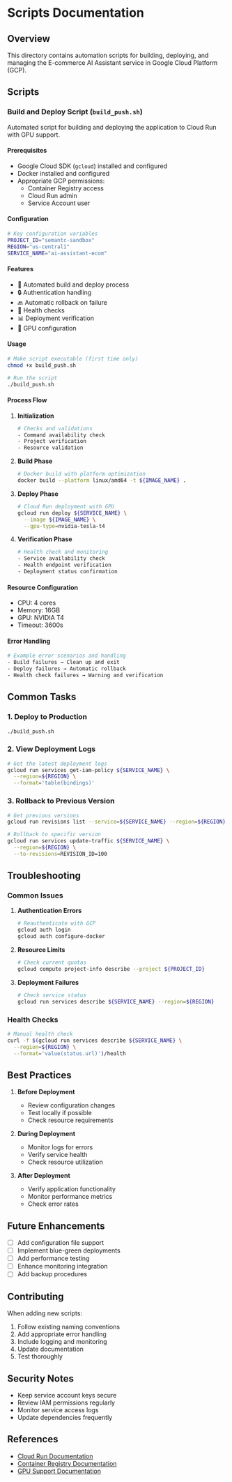 # Scripts Documentation

## Overview
This directory contains automation scripts for building, deploying, and managing the E-commerce AI Assistant service in Google Cloud Platform (GCP).

## Scripts

### Build and Deploy Script (`build_push.sh`)
Automated script for building and deploying the application to Cloud Run with GPU support.

#### Prerequisites
- Google Cloud SDK (`gcloud`) installed and configured
- Docker installed and configured
- Appropriate GCP permissions:
  - Container Registry access
  - Cloud Run admin
  - Service Account user

#### Configuration
```bash
# Key configuration variables
PROJECT_ID="semantc-sandbox"
REGION="us-central1"
SERVICE_NAME="ai-assistant-ecom"
```

#### Features
- 🔄 Automated build and deploy process
- 🔒 Authentication handling
- 🔙 Automatic rollback on failure
- 🏥 Health checks
- 📊 Deployment verification
- 🎯 GPU configuration

#### Usage
```bash
# Make script executable (first time only)
chmod +x build_push.sh

# Run the script
./build_push.sh
```

#### Process Flow
1. **Initialization**
   ```bash
   # Checks and validations
   - Command availability check
   - Project verification
   - Resource validation
   ```

2. **Build Phase**
   ```bash
   # Docker build with platform optimization
   docker build --platform linux/amd64 -t ${IMAGE_NAME} .
   ```

3. **Deploy Phase**
   ```bash
   # Cloud Run deployment with GPU
   gcloud run deploy ${SERVICE_NAME} \
     --image ${IMAGE_NAME} \
     --gpu-type=nvidia-tesla-t4
   ```

4. **Verification Phase**
   ```bash
   # Health check and monitoring
   - Service availability check
   - Health endpoint verification
   - Deployment status confirmation
   ```

#### Resource Configuration
- CPU: 4 cores
- Memory: 16GB
- GPU: NVIDIA T4
- Timeout: 3600s

#### Error Handling
```bash
# Example error scenarios and handling
- Build failures → Clean up and exit
- Deploy failures → Automatic rollback
- Health check failures → Warning and verification
```

## Common Tasks

### 1. Deploy to Production
```bash
./build_push.sh
```

### 2. View Deployment Logs
```bash
# Get the latest deployment logs
gcloud run services get-iam-policy ${SERVICE_NAME} \
  --region=${REGION} \
  --format='table(bindings)'
```

### 3. Rollback to Previous Version
```bash
# Get previous versions
gcloud run revisions list --service=${SERVICE_NAME} --region=${REGION}

# Rollback to specific version
gcloud run services update-traffic ${SERVICE_NAME} \
  --region=${REGION} \
  --to-revisions=REVISION_ID=100
```

## Troubleshooting

### Common Issues

1. **Authentication Errors**
   ```bash
   # Reauthenticate with GCP
   gcloud auth login
   gcloud auth configure-docker
   ```

2. **Resource Limits**
   ```bash
   # Check current quotas
   gcloud compute project-info describe --project ${PROJECT_ID}
   ```

3. **Deployment Failures**
   ```bash
   # Check service status
   gcloud run services describe ${SERVICE_NAME} --region=${REGION}
   ```

### Health Checks
```bash
# Manual health check
curl -f $(gcloud run services describe ${SERVICE_NAME} \
  --region=${REGION} \
  --format='value(status.url)')/health
```

## Best Practices

1. **Before Deployment**
   - Review configuration changes
   - Test locally if possible
   - Check resource requirements

2. **During Deployment**
   - Monitor logs for errors
   - Verify service health
   - Check resource utilization

3. **After Deployment**
   - Verify application functionality
   - Monitor performance metrics
   - Check error rates

## Future Enhancements
- [ ] Add configuration file support
- [ ] Implement blue-green deployments
- [ ] Add performance testing
- [ ] Enhance monitoring integration
- [ ] Add backup procedures

## Contributing
When adding new scripts:
1. Follow existing naming conventions
2. Add appropriate error handling
3. Include logging and monitoring
4. Update documentation
5. Test thoroughly

## Security Notes
- Keep service account keys secure
- Review IAM permissions regularly
- Monitor service access logs
- Update dependencies frequently

## References
- [Cloud Run Documentation](https://cloud.google.com/run/docs)
- [Container Registry Documentation](https://cloud.google.com/container-registry/docs)
- [GPU Support Documentation](https://cloud.google.com/run/docs/using-gpus)